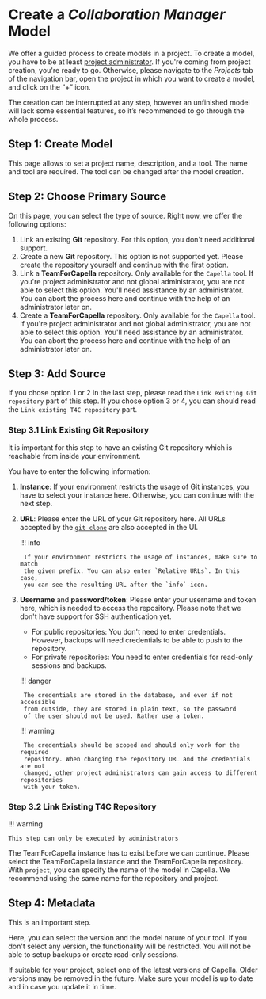 <!--
 ~ SPDX-FileCopyrightText: Copyright DB InfraGO AG and contributors
 ~ SPDX-License-Identifier: Apache-2.0
 -->

# Create a _Collaboration Manager_ Model

We offer a guided process to create models in a project. To create a model, you
have to be at least [project administrator](../../projects/roles.md). If you're
coming from project creation, you're ready to go. Otherwise, please navigate to
the _Projects_ tab of the navigation bar, open the project in which you want to
create a model, and click on the “+” icon.

The creation can be interrupted at any step, however an unfinished model will
lack some essential features, so it’s recommended to go through the whole
process.

## Step 1: Create Model

This page allows to set a project name, description, and a tool. The name and
tool are required. The tool can be changed after the model creation.

## Step 2: Choose Primary Source

On this page, you can select the type of source. Right now, we offer the
following options:

1. Link an existing **Git** repository. For this option, you don't need
   additional support.
1. Create a new **Git** repository. This option is not supported yet. Please
   create the repository yourself and continue with the first option.
1. Link a **TeamForCapella** repository. Only available for the `Capella` tool.
   If you're project administrator and not global administrator, you are not
   able to select this option. You'll need assistance by an administrator. You
   can abort the process here and continue with the help of an administrator
   later on.
1. Create a **TeamForCapella** repository. Only available for the `Capella`
   tool. If you're project administrator and not global administrator, you are
   not able to select this option. You'll need assistance by an administrator.
   You can abort the process here and continue with the help of an
   administrator later on.

## Step 3: Add Source

If you chose option 1 or 2 in the last step, please read the
`Link existing Git repository` part of this step. If you chose option 3 or 4,
you can should read the `Link existing T4C repository` part.

### Step 3.1 Link Existing Git Repository

It is important for this step to have an existing Git repository which is
reachable from inside your environment.

You have to enter the following information:

1.  **Instance**: If your environment restricts the usage of Git instances, you
    have to select your instance here. Otherwise, you can continue with the
    next step.
1.  **URL**: Please enter the URL of your Git repository here. All URLs
    accepted by the [`git clone`](https://git-scm.com/docs/git-clone) are also
    accepted in the UI.

    !!! info

         If your environment restricts the usage of instances, make sure to match
         the given prefix. You can also enter `Relative URLs`. In this case,
         you can see the resulting URL after the `info`-icon.

1.  **Username** and **password/token**: Please enter your username and token
    here, which is needed to access the repository. Please note that we don't
    have support for SSH authentication yet.

    -   For public repositories: You don't need to enter credentials. However,
        backups will need credentials to be able to push to the repository.
    -   For private repositories: You need to enter credentials for read-only
        sessions and backups.

    !!! danger

         The credentials are stored in the database, and even if not accessible
         from outside, they are stored in plain text, so the password
         of the user should not be used. Rather use a token.

    !!! warning

         The credentials should be scoped and should only work for the required
         repository. When changing the repository URL and the credentials are not
         changed, other project administrators can gain access to different repositories
         with your token.

### Step 3.2 Link Existing T4C Repository

!!! warning

    This step can only be executed by administrators

The TeamForCapella instance has to exist before we can continue. Please select
the TeamForCapella instance and the TeamForCapella repository. With `project`,
you can specify the name of the model in Capella. We recommend using the same
name for the repository and project.

## Step 4: Metadata

This is an important step.

Here, you can select the version and the model nature of your tool. If you
don't select any version, the functionality will be restricted. You will not be
able to setup backups or create read-only sessions.

If suitable for your project, select one of the latest versions of Capella.
Older versions may be removed in the future. Make sure your model is up to date
and in case you update it in time.
